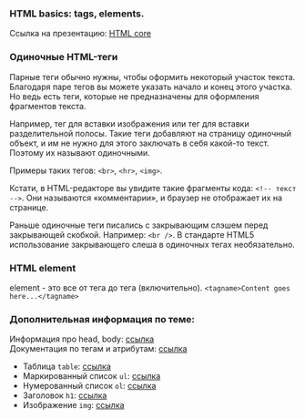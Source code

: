### HTML basics: tags, elements.
Ссылка на презентацию: [HTML core](https://github.com/ait-tr/cohort37.1/blob/main/front_end/lesson_01/HTML_tags_tables.pdf)

### Одиночные HTML-теги

Парные теги обычно нужны, чтобы оформить некоторый участок текста. Благодаря паре тегов вы можете указать начало и конец этого участка. Но ведь есть теги, которые не предназначены для оформления фрагментов текста.

Например, тег для вставки изображения или тег для вставки разделительной полосы. Такие теги добавляют на страницу одиночный объект, и им не нужно для этого заключать в себя какой-то текст. Поэтому их называют одиночными.

Примеры таких тегов: `<br>`, `<hr>`, `<img>`.

Кстати, в HTML-редакторе вы увидите такие фрагменты кода: `<!-- текст -->`. Они называются «комментарии», и браузер не отображает их на странице.

Раньше одиночные теги писались с закрывающим слэшем перед закрывающей скобкой. Например: `<br />`.
В стандарте HTML5 использование закрывающего слеша в одиночных тегах необязательно.

### HTML element
element - это все от тега до тега (включительно).
``
<tagname>Content goes here...</tagname>
``


### Дополнительная информация по теме:
Информация про head, body: [ссылка](https://www.w3schools.com/html/html_head.asp)  
Документация по тегам и атрибутам: [ссылка](https://developer.mozilla.org/en-US/docs/Web/HTML/Element/a)

- Таблица `table`:
  [ссылка](http://htmlbook.ru/html/table)
- Маркированный список `ul`:
  [ссылка](http://htmlbook.ru/html/ul)
- Нумерованный список `ol`:
  [ссылка](http://htmlbook.ru/html/ol)
- Заголовок `h1`:
  [ссылка](http://htmlbook.ru/html/h1)
- Изображение `img`:
  [ссылка](http://htmlbook.ru/html/img)




 



